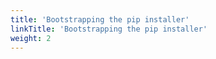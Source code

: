 ```yaml
---
title: 'Bootstrapping the pip installer'
linkTitle: 'Bootstrapping the pip installer'
weight: 2
---
```

